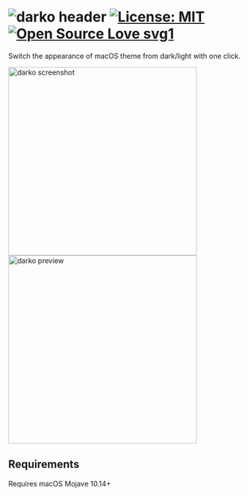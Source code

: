 # ![darko header](https://user-images.githubusercontent.com/45484873/55460070-ad0c6880-55f9-11e9-92a5-39bac141110e.png) [![License: MIT](https://img.shields.io/badge/License-MIT-blue.svg)](https://opensource.org/licenses/MIT) [![Open Source Love svg1](https://badges.frapsoft.com/os/v1/open-source.svg?v=103)](https://github.com/ellerbrock/open-source-badges/)

Switch the appearance of macOS theme from dark/light with one click.

<img width="379" alt="darko screenshot" src="https://user-images.githubusercontent.com/45484873/55460419-9b779080-55fa-11e9-9532-93cc70c28d53.png">

<img width="379" alt="darko preview" src="https://user-images.githubusercontent.com/45484873/55589639-6887e680-5739-11e9-9660-59711253652a.gif">





## Requirements
Requires macOS Mojave 10.14+
